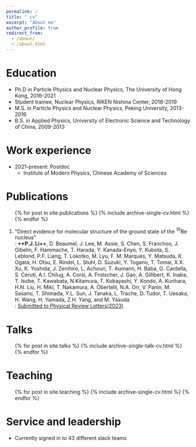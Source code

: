 ```yaml
---
permalink: /
title: " cv"
excerpt: "About me"
author_profile: true
redirect_from: 
  - /about/
  - /about.html
---
```


Education
======
* Ph.D in Particle Physics and Nuclear Physics, The University of Hong Kong, 2016-2021
* Student trainee, Nuclear Physics, RIKEN Nishina Center, 2018-2019
* M.S. in Particle Physics and Nuclear Physics, Peking University, 2013-2016
* B.S. in Applied Physics, University of Electronic Science and Technology of China, 2009-2013

Work experience
======
* 2021-present: Postdoc 
  * Institute of Modern Physics, Chinese Academy of Sciences
  
Publications
======
  <ul>{% for post in site.publications %}
    {% include archive-single-cv.html %}
  {% endfor %}</ul>
  
1. "Direct evidence for molecular structure of the ground state of the $^{10}$Be nucleus"  
: **++P.J. Li++**, D. Beaumel, J. Lee, M. Assie, S. Chen, S. Franchoo, J. Gibelin, F. Hammache, T. Harada, Y. Kanada-Enyo, Y. Kubota, S. Leblond, P.F. Liang, T. Lokotko, M. Lyu, F. M. Marques, Y. Matsuda, K. Ogata,  H. Otsu, E. Rindel, L. Stuhl,  D. Suzuki, Y. Togano, T. Tomai, X.X. Xu,  K. Yoshida, J. Zenihiro, L. Achouri, T. Aumann,  H. Baba, G. Cardella, S. Ceruti, A.I. Chilug,  A. Corsi, A. Frotscher, J. Gao, A. Gillibert, K. Inaba, T. Isobe, T. Kawabata, N.Kitamura, T. Kobayashi, Y. Kondo, A. Kurihara, H.N. Liu,  H. Miki, T. Nakamura, A. Obertelli, N.A. Orr, V. Panin, M. Sasano, T. Shimada, Y.L. Sun, J. Tanaka, L. Trache, D. Tudor,  T. Uesaka, H. Wang, H. Yamada, Z.H. Yang,  and M. Yasuda   
: [Submitted to Physical Review Letters(2023)](https://authors.aps.org/Submissions/manuscripts/LB17744)

Talks
======
  <ul>{% for post in site.talks %}
    {% include archive-single-talk-cv.html %}
  {% endfor %}</ul>
  
Teaching
======
  <ul>{% for post in site.teaching %}
    {% include archive-single-cv.html %}
  {% endfor %}</ul>
  
Service and leadership
======
* Currently signed in to 43 different slack teams
